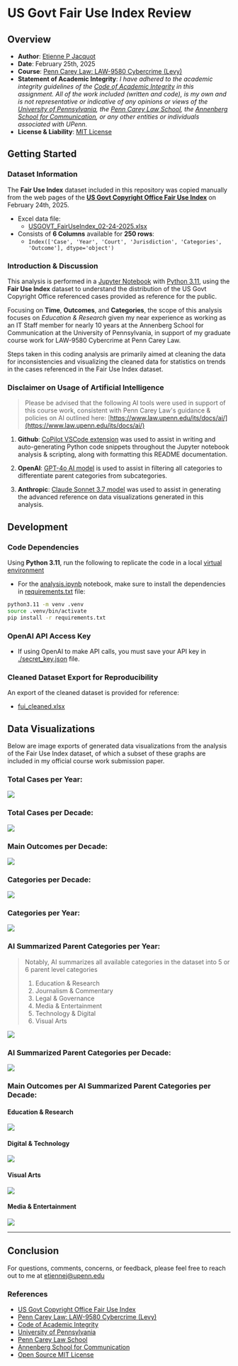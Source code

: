 # US Govt Fair Use Index Review

## Overview 

- **Author**: [Etienne P Jacquot](mailto:etiennej@upenn.edu)
- **Date**: February 25th, 2025
- **Course**: [Penn Carey Law: LAW-9580 Cybercrime (Levy)](https://goat.law.upenn.edu/cf/coursefinder/course-details/?course=cybercrime&sec=LAW%20958001&term=2025A&page=1)
- **Statement of Academic Integrity**: *I have adhered to the academic integrity guidelines of the [Code of Academic Integrity](https://catalog.upenn.edu/pennbook/code-of-academic-integrity/) in this assignment. All of the work included (written and code), is my own and is not representative or indicative of any opinions or views of the [University of Pennsylvania](https://www.upenn.edu), the [Penn Carey Law School](https://law.upenn.edu), the [Annenberg School for Communication](https://www.asc.upenn.edu), or any other entities or individuals associated with UPenn.*
- **License & Liability**: [MIT License](./LICENSE.md)

## Getting Started

### Dataset Information

The **Fair Use Index** dataset included in this repository was copied manually from the web pages of the **[US Govt Copyright Office Fair Use Index](https://www.copyright.gov/fair-use/fair-index.html)** on February 24th, 2025.
- Excel data file:
    - [USGOVT_FairUseIndex_02-24-2025.xlsx](USGOVT_FairUseIndex_02-24-2025.xlsx)
- Consists of **6 Columns** available for **250 rows**: 
    - `Index(['Case', 'Year', 'Court', 'Jurisdiction', 'Categories', 'Outcome'], dtype='object')`

### Introduction & Discussion

This analysis is performed in a [Jupyter Notebook](https://docs.jupyter.org/en/latest/) with [Python 3.11](https://www.python.org/doc/), using the **Fair Use Index** dataset to understand the distribution of the US Govt Copyright Office referenced cases provided as reference for the public.

Focusing on **Time**, **Outcomes**, and **Categories**, the scope of this analysis focuses on *Education & Research* given my near experience as working as an IT Staff member for nearly 10 years at the Annenberg School for Communication at the University of Pennsylvania, in support of my graduate course work for LAW-9580 Cybercrime at Penn Carey Law. 

Steps taken in this coding analysis are primarily aimed at cleaning the data for inconsistencies and visualizing the cleaned data for statistics on trends in the cases referenced in the Fair Use Index dataset.

### Disclaimer on Usage of Artificial Intelligence

> Please be advised that the following AI tools were used in support of this course work, consistent with Penn Carey Law's guidance & policies on AI outlined here: [https://www.law.upenn.edu/its/docs/ai/](https://www.law.upenn.edu/its/docs/ai/)

1. **Github**: [CoPilot VSCode extension](https://code.visualstudio.com/docs/copilot/overview) was used to assist in writing and auto-generating Python code snippets throughout the Jupyter notebook analysis & scripting, along with formatting this README documentation.

2. **OpenAI**: [GPT-4o AI model](https://platform.openai.com/docs/models#gpt-4o) is used to assist in filtering all categories to differentiate parent categories from subcategories.

3. **Anthropic**: [Claude Sonnet 3.7 model](https://www.anthropic.com/claude/sonnet) was used to assist in generating the advanced reference on data visualizations generated in this analysis.

## Development

### Code Dependencies

Using **Python 3.11**, run the following to replicate the code in a local [virtual environment](https://docs.python.org/3/library/venv.html) 

- For the [analysis.ipynb](analysis.ipynb) notebook, make sure to install the dependencies in [requirements.txt](requirements.txt) file:

```bash
python3.11 -m venv .venv
source .venv/bin/activate
pip install -r requirements.txt
```

### OpenAI API Access Key

- If using OpenAI to make API calls, you must save your API key in [./secret_key.json](./secret_key.json) file.


### Cleaned Dataset Export for Reproducibility

An export of the cleaned dataset is provided for reference:
- [fui_cleaned.xlsx](fui_cleaned.xlsx)

## Data Visualizations

Below are image exports of generated data visualizations from the analysis of the Fair Use Index dataset, of which a subset of these graphs are included in my official course work submission paper.

### **Total Cases per Year**:

![](static/images/fui_year_counts_summary.png)

### **Total Cases per Decade**:

![](./static/images/fui_decade_counts_summary.png)

### **Main Outcomes per Decade**:

![](static/images/fui_decade_outcomes_summary.png)


### **Categories per Decade**:

![](static/images/fui_categories_decades_summary.png)


### **Categories per Year**:

![](static/images/fui_categories_summary.png)

### **AI Summarized Parent Categories per Year**:

> Notably, AI summarizes all available categories in the dataset into 5 or 6 parent level categories
> 1. Education & Research
> 2. Journalism & Commentary
> 3. Legal & Governance
> 4. Media & Entertainment
> 5. Technology & Digital
> 6. Visual Arts


![](static/images/fui_categories_main_years_summary.png)

### **AI Summarized Parent Categories per Decade**:

![](static/images/fui_categories_main_decade_summary.png)

### **Main Outcomes per AI Summarized Parent Categories per Decade**:

#### Education & Research

![](./static/images/fui_education_research_outcomes_summary.png)

#### Digital & Technology

![](./static/images/fui_digital_technology_outcomes_summary.png)

#### Visual Arts

![](./static/images/fui_visual_arts_outcomes_summary.png)

#### Media & Entertainment

![](./static/images/fui_media_entertainment_outcomes_summary.png)

________________


## Conclusion

For questions, comments, concerns, or feedback, please feel free to reach out to me at [etiennej@upenn.edu](mailto:etiennej@upenn.edu)

### References

- [US Govt Copyright Office Fair Use Index](https://www.copyright.gov/fair-use/fair-index.html)
- [Penn Carey Law: LAW-9580 Cybercrime (Levy)](https://goat.law.upenn.edu/cf/coursefinder/course-details/?course=cybercrime&sec=LAW%20958001&term=2025A&page=1)
- [Code of Academic Integrity](https://catalog.upenn.edu/pennbook/code-of-academic-integrity/)
- [University of Pennsylvania](https://www.upenn.edu)
- [Penn Carey Law School](https://law.upenn.edu)
- [Annenberg School for Communication](https://www.asc.upenn.edu)
- [Open Source MIT License](https://opensource.org/license/mit)
